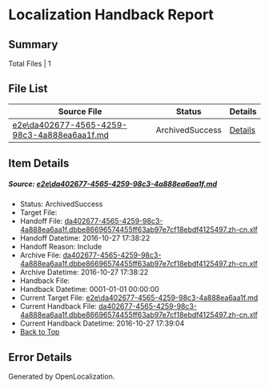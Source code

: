 # <a name='report-top'></a> Localization Handback Report

## Summary
 Total Files | 1

## File List
 Source File | Status | Details 
 ----------- | ------ | ------- 
 [e2e\da402677-4565-4259-98c3-4a888ea6aa1f.md](https://github.com/OpenLocalizationTestOrg/ol-test0/blob/991bcbba02bf9d9c5041090849d1fe22f057a8b9/e2e/da402677-4565-4259-98c3-4a888ea6aa1f.md) | ArchivedSuccess | [Details](#3bed3d9693f688d1d58aca2f79802b96493de10f2)

## Item Details
##### <a name='3bed3d9693f688d1d58aca2f79802b96493de10f2'></a> Source: [e2e\da402677-4565-4259-98c3-4a888ea6aa1f.md](https://github.com/OpenLocalizationTestOrg/ol-test0/blob/991bcbba02bf9d9c5041090849d1fe22f057a8b9/e2e/da402677-4565-4259-98c3-4a888ea6aa1f.md)
* Status: ArchivedSuccess
* Target File: 
* Handoff File: [da402677-4565-4259-98c3-4a888ea6aa1f.dbbe86696574455ff63ab97e7cf18ebdf4125497.zh-cn.xlf](https://github.com/OpenLocalizationTestOrg/ol-test0-handoff/blob/34e84177610da3dc4bf1d11cca54342421ab78b8/ol-handoff/OpenLocalizationTestOrg/ol-test0-zhcn/shujia/ht/da402677-4565-4259-98c3-4a888ea6aa1f.dbbe86696574455ff63ab97e7cf18ebdf4125497.zh-cn.xlf)
* Handoff Datetime: 2016-10-27 17:38:22
* Handoff Reason: Include
* Archive File: [da402677-4565-4259-98c3-4a888ea6aa1f.dbbe86696574455ff63ab97e7cf18ebdf4125497.zh-cn.xlf](https://github.com/OpenLocalizationTestOrg/ol-test0-handoff/blob/f66bfca9852b673021eeaddbdb6696eb9892a110/ol-archive/OpenLocalizationTestOrg/ol-test0-zhcn/shujia/ht/da402677-4565-4259-98c3-4a888ea6aa1f.dbbe86696574455ff63ab97e7cf18ebdf4125497.zh-cn.xlf)
* Archive Datetime: 2016-10-27 17:38:22
* Handback File: 
* Handback Datetime: 0001-01-01 00:00:00
* Current Target File: [e2e\da402677-4565-4259-98c3-4a888ea6aa1f.md](https://github.com/OpenLocalizationTestOrg/ol-test0-zhcn/blob/35900a797d734add3a27bfdc980aae76dad7241e/e2e/da402677-4565-4259-98c3-4a888ea6aa1f.md)
* Current Handback File: [da402677-4565-4259-98c3-4a888ea6aa1f.dbbe86696574455ff63ab97e7cf18ebdf4125497.zh-cn.xlf](https://github.com/OpenLocalizationTestOrg/ol-test0-handback/blob/16440506e151350ba35d84a4b14da2dbad1e37c7/ol-handback/OpenLocalizationTestOrg/ol-test0-zhcn/shujia/ht/da402677-4565-4259-98c3-4a888ea6aa1f.dbbe86696574455ff63ab97e7cf18ebdf4125497.zh-cn.xlf)
* Current Handback Datetime: 2016-10-27 17:39:04
* [Back to Top](#report-top)


## Error Details

Generated by OpenLocalization.
